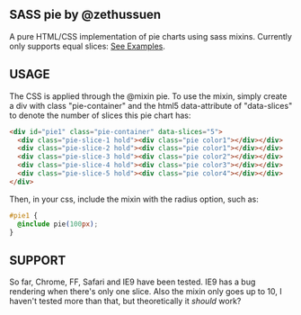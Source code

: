 **SASS pie** by @zethussuen
---------------------------------------
A pure HTML/CSS implementation of pie charts using sass mixins. Currently only supports equal slices: [See Examples](http://zethussuen.github.com/sass-pie/).

**USAGE**
---------------------------------------
The CSS is applied through the @mixin pie. To use the mixin, simply create a div with class "pie-container" and the html5 data-attribute of "data-slices" to denote the number of slices this pie chart has:
 
```html
<div id="pie1" class="pie-container" data-slices="5">
  <div class="pie-slice-1 hold"><div class="pie color1"></div></div>
  <div class="pie-slice-2 hold"><div class="pie color1"></div></div>
  <div class="pie-slice-3 hold"><div class="pie color2"></div></div>
  <div class="pie-slice-4 hold"><div class="pie color3"></div></div>
  <div class="pie-slice-5 hold"><div class="pie color4"></div></div>  
</div>
```
 
Then, in your css, include the mixin with the radius option, such as: 
```css
#pie1 {
  @include pie(100px);
}
```

**SUPPORT**
---------------------------------------
So far, Chrome, FF, Safari and IE9 have been tested. IE9 has a bug rendering when there's only one slice. 
Also the mixin only goes up to 10, I haven't tested more than that, but theoretically it *should* work?
